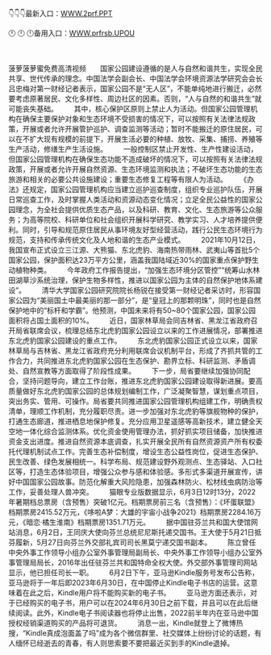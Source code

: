 <p>
	👇👇👇最新入口：<a href="http://www.baidu.com/link?url=6MA2SWnO3Raqke39an_0PUxosM6ZrUGzi1BN9tNnlPW&wd">WWW.2prf.PPT</a> 
	<p>
		🕛
🕛
🕛备用入口：<a href="http://www.baidu.com/link?url=6MA2SWnO3Raqke39an_0PUxosM6ZrUGzi1BN9tNnlPW&wd">WWW.prfrsb.UPOU</a> 
	</p>
	<p>
		<br />
	</p>
	<p>
		菠萝菠萝蜜免费高清视频　　国家公园建设遵循的是人与自然和谐共生，实现全民共享、世代传承的理念。中国法学会副会长、中国法学会环境资源法学研究会会长吕忠梅对第一财经记者表示，国家公园不是“无人区”，不能单纯地进行搬迁，必然要考虑原著居民、文化多样性、周边社区的因素。否则，“人与自然的和谐共生”就可能丧失基础。
　　其中，核心保护区原则上禁止人为活动。但国家公园管理机构在确保主要保护对象和生态环境不受损害的情况下，可以按照有关法律法规政策，开展或者允许开展管护巡护、调查监测等活动；暂时不能搬迁的原住居民，可以在不扩大现有规模的前提下，开展生活必要的种植、放牧、采集、捕捞、养殖等生产活动，修缮生产生活设施。
　　一般控制区禁止开发性、生产性建设活动，但国家公园管理机构在确保生态功能不造成破坏的情况下，可以按照有关法律法规政策，开展或者允许开展自然资源、生态环境监测和执法；不破坏生态功能的生态旅游和相关的必要公共设施建设；重要生态修复工程等有限人为活动。
　　《办法》还规定，国家公园管理机构应当建立巡护巡查制度，组织专业巡护队伍，开展日常巡查工作，及时掌握人类活动和资源动态变化情况；立足全民公益性的国家公园理念，为全社会提供优质生态产品，以及科研、教育、文化、生态旅游等公众服务；为高等院校、科研单位和社会组织开展科学研究、教学实习、人才培养提供便利。同时，引导和规范原住居民从事环境友好型经营活动，践行公民生态环境行为规范，支持和传承传统文化及人地和谐的生态产业模式。
　　2021年10月12日，我国宣布正式设立三江源、大熊猫、东北虎豹、海南热带雨林、武夷山等首批5个国家公园，保护面积达23万平方公里，涵盖我国陆域近30%的国家重点保护野生动植物种类。
　　今年政府工作报告提出，“加强生态环境分区管控”“统筹山水林田湖草沙系统治理，保护生物多样性，推进以国家公园为主体的自然保护地体系建设”。
　　清华大学国家公园研究院院长杨锐在接受第一财经记者采访时，形容国家公园为“美丽国土中最美丽的那一部分”，是“皇冠上的那颗明珠”，同时也是自然保护地中的“标杆和学霸”。他预测，中国未来将有50~80个国家公园，国家公园面积将占国土面积的10%。
　　近日，国家林草局会同吉林省、黑龙江省政府召开局省联席会议，梳理总结东北虎豹国家公园设立以来的工作进展情况，部署推进东北虎豹国家公园建设的重点工作。
　　东北虎豹国家公园正式设立以来，国家林草局与吉林省、黑龙江省政府充分利用联席会议机制平台，形成了齐抓共管的工作合力，共同推进东北虎豹国家公园在生态保护、勘界立标、科研监测、矛盾调处、自然宣教等方面取得了阶段性成果。
　　下一步，局省要继续加强协同配合，坚持问题导向，建立工作台账，推进东北虎豹国家公园建设取得新进展。要高质量做好东北虎豹国家公园的总体规划编制工作，广泛凝聚智慧，谋划重点项目，突出务实、管用、可操作。局省要共同推进国家公园管理机构组建工作，明确责权清单，理顺工作机制，充分履职尽责。进一步加强对东北虎豹等旗舰物种的保护，打通生态廊道，推进栖息地保护修复。充分应用卫星遥感等高新技术，建立健全天空地一体化综合监测体系。优化资金使用管理办法，抓好抓实项目储备，加快推进资金支出进度。推进自然资源本底调查，扎实开展全民所有自然资源资产所有权委托代理机制试点工作。完善生态补偿制度，增设生态公益性岗位，促进生态保护、民生改善、绿色发展相统一。科学布局、规范建设野外观测点、生态驿站、入口社区等，打造生态体验项目，增强公众参与感和体验感。多形式多渠道开展宣传，讲好中国国家公园故事。防范化解重大风险隐患，加强森林防火、松材线虫病防治等工作，妥善处理人兽冲突。
　　猫眼专业版数据显示，6月3日12时13分，2022年暑期档总票房（含预售）突破1亿元。档期票房前三名（含预售）：《坏蛋联盟》档期票房2415.52万元，《哆啦A梦：大雄的宇宙小战争2021》档期票房2284.16万元，《暗恋·橘生淮南》档期票房1351.71万元。
　　据中国驻芬兰共和国大使馆网站消息，6月2日，王同庆大使向芬兰总统尼尼斯托递交国书。王大使于5月21日抵芬履新，5月27日向芬兰外交部礼宾司司长黑莫宁递交国书副本。
　　陈立曾任中央外事工作领导小组办公室外事管理局副局长、中央外事工作领导小组办公室外事管理局局长，2016年出任驻芬兰共和国特命全权大使。外交部外事管理司网站显示，他已担任司长一职。
　　6月2日下午，亚马逊Kindle服务号发布公告称，亚马逊将于一年后即2023年6月30日，在中国停止Kindle电子书店的运营。这意味着在此之后，Kindle用户将不能购买新的电子书。
　　亚马逊方面还表示，对于已经购买的电子书，用户可以在2024年6月30日之前下载，并且可以在此后继续阅读。此外，Kindle电子书阅读器也将停止出售，2022前半年内在亚马逊中国授权经销渠道购买的产品将可退货。
　　消息一出，Kindle就登上了微博热搜，“Kindle真成泡面盖了吗”成为各个微信群里、社交媒体上纷纷讨论的话题，有人缅怀已经逝去的青春，有人则思索要不要把最近买到手的Kindle退掉。
	</p>
